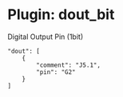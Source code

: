 # Plugin: dout_bit

Digital Output Pin (1bit)

```
"dout": [
    {
        "comment": "J5.1",
        "pin": "G2"
    }
]
```

